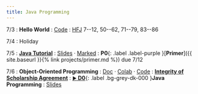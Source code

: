 ```yaml
---
title: Java Programming
---
```


7/3
: **Hello World**
  : [Code](https://gist.github.com/kevinlin1/84ab2025f9508b0888fc4ad611a30b3c)
: [HFJ](https://www.rcsdk12.org/cms/lib/NY01001156/Centricity/Domain/4951/Head_First_Java_Second_Edition.pdf) 7--12, 50--62, 71--79, 83--86

7/4
: Holiday

7/5
: [**Java Tutorial**](https://cse12x.github.io/java-tutorial/)
  : [Slides](https://drive.google.com/file/d/1Zk7BsmyKp63h8yno3B_jOZm2uOZ8Jkll/view?usp=drive_link) &middot;
    [Marked](https://drive.google.com/file/d/1lno4sLWeX5iY6MwcfZWbUUCJlUNHKeGF/view?usp=drive_link)
: **P0**{: .label .label-purple }[**Primer**]({{ site.baseurl }}{% link projects/primer.md %}) due 7/12

7/6
: **Object-Oriented Programming**
  : [Doc](https://docs.google.com/document/d/1yOXP0dJjdzCJFmHtAdWJ-eSVj-9zGNurH8xoW1afXGY/edit?usp=sharing) &middot;
    [Colab](https://colab.research.google.com/drive/1_-UR_advg-9J4o1WwWBvawPfFv0ZEdpm?usp=sharing) &middot;
    [Code](https://gist.github.com/kevinlin1/2995a18e43d288c11b43cfd26a47fc0c)
: [**Integrity of Scholarship Agreement**](https://docs.google.com/forms/d/e/1FAIpQLSdsXF3h_G5HLwUKge20nzLCH4ovmzvax7qDOYb2GXAUi2_Kog/viewform?usp=sf_link)
: [**<small>▶</small> D0**](https://ucsd.zoom.us/rec/share/ZkL8Q6SRZOE6c5eZrnstrObGTDD2zlvXNn8I95Q6hOU_wPYybexkJWQyrPuvKaQd.ZBwE3s_qsCb8zeqN){: .label .bg-grey-dk-000 }**Java Programming**
  : [Slides](https://docs.google.com/presentation/d/1Ezj_ZEM9SoCoPG83zonKhcPNaWauP-Yvl07qxgkZL6U/edit?usp=drive_link)
